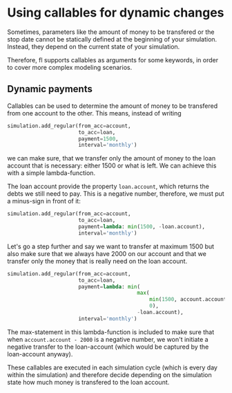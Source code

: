 # Using callables for dynamic changes

Sometimes, parameters like the amount of money to be transfered or the stop date cannot be statically defined at the beginning of your simulation. Instead, they depend on the current state of your simulation.

Therefore, fl supports callables as arguments for some keywords, in order to cover more complex modeling scenarios.

## Dynamic payments

Callables can be used to determine the amount of money to be transfered from one account to the other. This means, instead of writing

```python
simulation.add_regular(from_acc=account,
                       to_acc=loan,
                       payment=1500,
                       interval='monthly')
```

we can make sure, that we transfer only the amount of money to the loan account that is necessary: either 1500 or what is left. We can achieve this with a simple lambda-function.

The loan account provide the property `loan.account`, which returns the debts we still need to pay. This is a negative number, therefore, we must put a minus-sign in front of it:

```python
simulation.add_regular(from_acc=account,
                       to_acc=loan,
                       payment=lambda: min(1500, -loan.account),
                       interval='monthly')
```

Let's go a step further and say we want to transfer at maximum 1500 but also make sure that we always have 2000 on our account and that we transfer only the money that is really need on the loan account.

```python
simulation.add_regular(from_acc=account,
                       to_acc=loan,
                       payment=lambda: min(
                                          max(
                                              min(1500, account.account-2000),
                                              0),
                                          -loan.account),
                       interval='monthly')
```

The max-statement in this lambda-function is included to make sure that when `account.account - 2000` is a negative number, we won't initiate a negative transfer to the loan-account (which would be captured by the loan-account anyway).

These callables are executed in each simulation cycle (which is every day within the simulation) and therefore decide depending on the simulation state how much money is transfered to the loan account.
